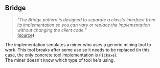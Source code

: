 ## Bridge

> "*The Bridge pattern is designed to separate a class's interface from its implementation so you can vary or replace
the implementation without changing the client code.*"<br>[(source)](http://www.informit.com/articles/article.aspx?p=30297)

The implementation simulates a miner who uses a generic mining tool to work. This tool breaks after some use
so it needs to be replaced (in this case, the only concrete tool implementation is `Pickaxe`).<br>
The miner doesn't know which type of tool he's using.
